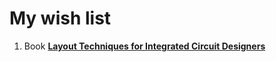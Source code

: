# My wish list
1. Book [**Layout Techniques for Integrated Circuit Designers**](https://www.amazon.de/dp/1630819107/?coliid=I14NHKZX23RZVC&colid=2LNG1XTV4YHLE&psc=1&ref_=list_c_wl_lv_ov_lig_dp_it)
